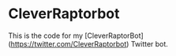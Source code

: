 # CleverRaptorbot

This is the code for my [CleverRaptorBot] (https://twitter.com/CleverRaptorbot) Twitter bot.
